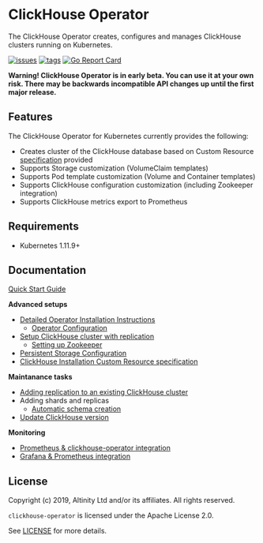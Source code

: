 # ClickHouse Operator

The ClickHouse Operator creates, configures and manages ClickHouse clusters running on Kubernetes.

[![issues](https://img.shields.io/github/issues/altinity/clickhouse-operator.svg)](https://github.com/altinity/clickhouse-operator/issues)
[![tags](https://img.shields.io/github/tag/altinity/clickhouse-operator.svg)](https://github.com/altinity/clickhouse-operator/tags)
[![Go Report Card](https://goreportcard.com/badge/github.com/altinity/clickhouse-operator)](https://goreportcard.com/report/github.com/altinity/clickhouse-operator)

**Warning! 
ClickHouse Operator is in early beta. You can use it at your own risk. There may be backwards incompatible API changes up until the first major release.**

## Features

The ClickHouse Operator for Kubernetes currently provides the following:

- Creates cluster of the ClickHouse database based on Custom Resource [specification][crd_spec] provided
- Supports Storage customization (VolumeClaim templates)
- Supports Pod template customization (Volume and Container templates)
- Supports ClickHouse configuration customization (including Zookeeper integration)
- Supports ClickHouse metrics export to Prometheus

## Requirements

 * Kubernetes 1.11.9+
 
## Documentation

[Quick Start Guide][quick_start]

**Advanced setups**
 * [Detailed Operator Installation Instructions][detailed]
   * [Operator Configuration][operator_configuration]
 * [Setup ClickHouse cluster with replication][replication_setup]
   * [Setting up Zookeeper][zookeeper_setup]
 * [Persistent Storage Configuration][storage]
 * [ClickHouse Installation Custom Resource specification][crd_explained]
 
**Maintanance tasks**
 * [Adding replication to an existing ClickHouse cluster][update_cluster_add_replication]
 * Adding shards and replicas
   * [Automatic schema creation][schema_migration]
 * [Update ClickHouse version][update_clickhouse_version]

**Monitoring**
 * [Prometheus & clickhouse-operator integration][prometheus_setup]
 * [Grafana & Prometheus integration][grafana_setup]

## License

Copyright (c) 2019, Altinity Ltd and/or its affiliates. All rights reserved.

`clickhouse-operator` is licensed under the Apache License 2.0.

See [LICENSE](./LICENSE) for more details.
 
[crd_spec]: ./docs/examples/clickhouseinstallation-object.yaml
[intro]: ./docs/introduction.md
[quick_start]: ./docs/quick-start.md
[detailed]: ./docs/operator_installation_details.md
[replication_setup]: ./docs/replication_setup.md
[crd_explained]: ./docs/custom_resource_explained.md
[zookeeper_setup]: ./docs/zookeeper_setup.md
[prometheus_setup]: ./docs/prometheus_setup.md
[grafana_setup]: ./docs/grafana_setup.md
[storage]: ./docs/storage.md
[update_cluster_add_replication]: ./docs/chi_update_add_replication.md
[update_clickhouse_version]: ./docs/chi_update_clickhouse_version.md
[schema_migration]: ./docs/schema_migration.md
[operator_configuration]: ./docs/operator_configuration.md
